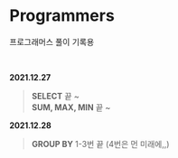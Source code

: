 # Programmers
프로그래머스 풀이 기록용

<BR>

**2021.12.27** <BR>
> **SELECT** 끝 ~ <BR>
> **SUM, MAX, MIN** 끝 ~

**2021.12.28** <BR>
>  **GROUP BY** 1-3번 끝 (4번은 먼 미래에,,)